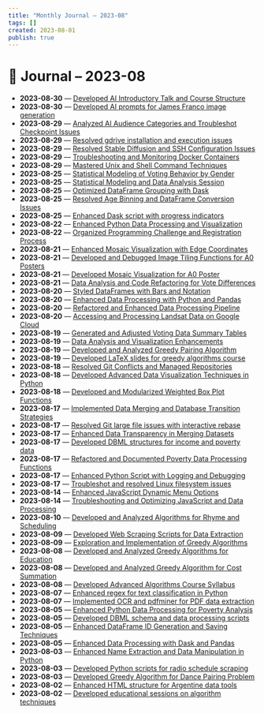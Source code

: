 ```yaml
---
title: "Monthly Journal – 2023-08"
tags: []
created: 2023-08-01
publish: true
---
```


# 📅 Journal – 2023-08

- **2023-08-30** — [Developed AI Introductory Talk and Course Structure](../Teaching/2023-08-30_Developed_AI_Introductory_Talk_and_Course_Structur.md)
- **2023-08-30** — [Developed AI prompts for James Franco image generation](../Dev/2023-08-30_Developed_AI_prompts_for_James_Franco_image_genera.md)
- **2023-08-29** — [Analyzed AI Audience Categories and Troubleshot Checkpoint Issues](../Dev/2023-08-29_Analyzed_AI_Audience_Categories_and_Troubleshot_Ch.md)
- **2023-08-29** — [Resolved gdrive installation and execution issues](../Dev/2023-08-29_Resolved_gdrive_installation_and_execution_issues.md)
- **2023-08-29** — [Resolved Stable Diffusion and SSH Configuration Issues](../Dev/2023-08-29_Resolved_Stable_Diffusion_and_SSH_Configuration_Is.md)
- **2023-08-29** — [Troubleshooting and Monitoring Docker Containers](../Dev/2023-08-29_Troubleshooting_and_Monitoring_Docker_Containers.md)
- **2023-08-29** — [Mastered Unix and Shell Command Techniques](../Dev/2023-08-29_Mastered_Unix_and_Shell_Command_Techniques.md)
- **2023-08-25** — [Statistical Modeling of Voting Behavior by Gender](../Dev/2023-08-25_Statistical_Modeling_of_Voting_Behavior_by_Gender.md)
- **2023-08-25** — [Statistical Modeling and Data Analysis Session](../Dev/2023-08-25_Statistical_Modeling_and_Data_Analysis_Session.md)
- **2023-08-25** — [Optimized DataFrame Grouping with Dask](../Dev/2023-08-25_Optimized_DataFrame_Grouping_with_Dask.md)
- **2023-08-25** — [Resolved Age Binning and DataFrame Conversion Issues](../Dev/2023-08-25_Resolved_Age_Binning_and_DataFrame_Conversion_Issu.md)
- **2023-08-25** — [Enhanced Dask script with progress indicators](../Dev/2023-08-25_Enhanced_Dask_script_with_progress_indicators.md)
- **2023-08-22** — [Enhanced Python Data Processing and Visualization](../Dev/2023-08-22_Enhanced_Python_Data_Processing_and_Visualization.md)
- **2023-08-22** — [Organized Programming Challenge and Registration Process](../Teaching/2023-08-22_Organized_Programming_Challenge_and_Registration_P.md)
- **2023-08-21** — [Enhanced Mosaic Visualization with Edge Coordinates](../Dev/2023-08-21_Enhanced_Mosaic_Visualization_with_Edge_Coordinate.md)
- **2023-08-21** — [Developed and Debugged Image Tiling Functions for A0 Posters](../Dev/2023-08-21_Developed_and_Debugged_Image_Tiling_Functions_for_.md)
- **2023-08-21** — [Developed Mosaic Visualization for A0 Poster](../Dev/2023-08-21_Developed_Mosaic_Visualization_for_A0_Poster.md)
- **2023-08-21** — [Data Analysis and Code Refactoring for Vote Differences](../Dev/2023-08-21_Data_Analysis_and_Code_Refactoring_for_Vote_Differ.md)
- **2023-08-20** — [Styled DataFrames with Bars and Notation](../Dev/2023-08-20_Styled_DataFrames_with_Bars_and_Notation.md)
- **2023-08-20** — [Enhanced Data Processing with Python and Pandas](../Dev/2023-08-20_Enhanced_Data_Processing_with_Python_and_Pandas.md)
- **2023-08-20** — [Refactored and Enhanced Data Processing Pipeline](../Dev/2023-08-20_Refactored_and_Enhanced_Data_Processing_Pipeline.md)
- **2023-08-20** — [Accessing and Processing Landsat Data on Google Cloud](../Dev/2023-08-20_Accessing_and_Processing_Landsat_Data_on_Google_Cl.md)
- **2023-08-19** — [Generated and Adjusted Voting Data Summary Tables](../Dev/2023-08-19_Generated_and_Adjusted_Voting_Data_Summary_Tables.md)
- **2023-08-19** — [Data Analysis and Visualization Enhancements](../Dev/2023-08-19_Data_Analysis_and_Visualization_Enhancements.md)
- **2023-08-19** — [Developed and Analyzed Greedy Pairing Algorithm](../Dev/2023-08-19_Developed_and_Analyzed_Greedy_Pairing_Algorithm.md)
- **2023-08-19** — [Developed LaTeX slides for greedy algorithms course](../Teaching/2023-08-19_Developed_LaTeX_slides_for_greedy_algorithms_cours.md)
- **2023-08-18** — [Resolved Git Conflicts and Managed Repositories](../Dev/2023-08-18_Resolved_Git_Conflicts_and_Managed_Repositories.md)
- **2023-08-18** — [Developed Advanced Data Visualization Techniques in Python](../Dev/2023-08-18_Developed_Advanced_Data_Visualization_Techniques_i.md)
- **2023-08-18** — [Developed and Modularized Weighted Box Plot Functions](../Dev/2023-08-18_Developed_and_Modularized_Weighted_Box_Plot_Functi.md)
- **2023-08-17** — [Implemented Data Merging and Database Transition Strategies](../Dev/2023-08-17_Implemented_Data_Merging_and_Database_Transition_S.md)
- **2023-08-17** — [Resolved Git large file issues with interactive rebase](../Dev/2023-08-17_Resolved_Git_large_file_issues_with_interactive_re.md)
- **2023-08-17** — [Enhanced Data Transparency in Merging Datasets](../Dev/2023-08-17_Enhanced_Data_Transparency_in_Merging_Datasets.md)
- **2023-08-17** — [Developed DBML structures for income and poverty data](../Dev/2023-08-17_Developed_DBML_structures_for_income_and_poverty_d.md)
- **2023-08-17** — [Refactored and Documented Poverty Data Processing Functions](../Dev/2023-08-17_Refactored_and_Documented_Poverty_Data_Processing_.md)
- **2023-08-17** — [Enhanced Python Script with Logging and Debugging](../Dev/2023-08-17_Enhanced_Python_Script_with_Logging_and_Debugging.md)
- **2023-08-17** — [Troubleshot and resolved Linux filesystem issues](../Dev/2023-08-17_Troubleshot_and_resolved_Linux_filesystem_issues.md)
- **2023-08-14** — [Enhanced JavaScript Dynamic Menu Options](../Dev/2023-08-14_Enhanced_JavaScript_Dynamic_Menu_Options.md)
- **2023-08-14** — [Troubleshooting and Optimizing JavaScript and Data Processing](../Dev/2023-08-14_Troubleshooting_and_Optimizing_JavaScript_and_Data.md)
- **2023-08-10** — [Developed and Analyzed Algorithms for Rhyme and Scheduling](../Dev/2023-08-10_Developed_and_Analyzed_Algorithms_for_Rhyme_and_Sc.md)
- **2023-08-09** — [Developed Web Scraping Scripts for Data Extraction](../Dev/2023-08-09_Developed_Web_Scraping_Scripts_for_Data_Extraction.md)
- **2023-08-09** — [Exploration and Implementation of Greedy Algorithms](../Teaching/2023-08-09_Exploration_and_Implementation_of_Greedy_Algorithm.md)
- **2023-08-08** — [Developed and Analyzed Greedy Algorithms for Education](../Teaching/2023-08-08_Developed_and_Analyzed_Greedy_Algorithms_for_Educa.md)
- **2023-08-08** — [Developed and Analyzed Greedy Algorithm for Cost Summation](../Teaching/2023-08-08_Developed_and_Analyzed_Greedy_Algorithm_for_Cost_S.md)
- **2023-08-08** — [Developed Advanced Algorithms Course Syllabus](../Teaching/2023-08-08_Developed_Advanced_Algorithms_Course_Syllabus.md)
- **2023-08-07** — [Enhanced regex for text classification in Python](../Dev/2023-08-07_Enhanced_regex_for_text_classification_in_Python.md)
- **2023-08-07** — [Implemented OCR and pdfminer for PDF data extraction](../Dev/2023-08-07_Implemented_OCR_and_pdfminer_for_PDF_data_extracti.md)
- **2023-08-05** — [Enhanced Python Data Processing for Poverty Analysis](../Dev/2023-08-05_Enhanced_Python_Data_Processing_for_Poverty_Analys.md)
- **2023-08-05** — [Developed DBML schema and data processing scripts](../Dev/2023-08-05_Developed_DBML_schema_and_data_processing_scripts.md)
- **2023-08-05** — [Enhanced DataFrame ID Generation and Saving Techniques](../Dev/2023-08-05_Enhanced_DataFrame_ID_Generation_and_Saving_Techni.md)
- **2023-08-05** — [Enhanced Data Processing with Dask and Pandas](../Dev/2023-08-05_Enhanced_Data_Processing_with_Dask_and_Pandas.md)
- **2023-08-03** — [Enhanced Name Extraction and Data Manipulation in Python](../Dev/2023-08-03_Enhanced_Name_Extraction_and_Data_Manipulation_in_.md)
- **2023-08-03** — [Developed Python scripts for radio schedule scraping](../Dev/2023-08-03_Developed_Python_scripts_for_radio_schedule_scrapi.md)
- **2023-08-03** — [Developed Greedy Algorithm for Dance Pairing Problem](../Teaching/2023-08-03_Developed_Greedy_Algorithm_for_Dance_Pairing_Probl.md)
- **2023-08-02** — [Enhanced HTML structure for Argentine data tools](../Dev/2023-08-02_Enhanced_HTML_structure_for_Argentine_data_tools.md)
- **2023-08-02** — [Developed educational sessions on algorithm techniques](../Teaching/2023-08-02_Developed_educational_sessions_on_algorithm_techni.md)